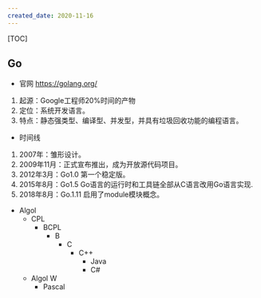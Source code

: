```yaml
---
created_date: 2020-11-16
---
```


[TOC]

## Go
- 官网 https://golang.org/

1. 起源：Google工程师20%时间的产物
2. 定位：系统开发语言。
4. 特点：静态强类型、编译型、并发型，并具有垃圾回收功能的编程语言。

- 时间线
1. 2007年：雏形设计。
2. 2009年11月：正式宣布推出，成为开放源代码项目。
3. 2012年3月：Go1.0 第一个稳定版。
4. 2015年8月：Go1.5 Go语言的运行时和工具链全部从C语言改用Go语言实现.
5. 2018年8月：Go.1.11 启用了module模块概念。


- Algol
    - CPL
        - BCPL
            - B
                - C
                    - C++
                        - Java
                        - C#
    - Algol W
        - Pascal